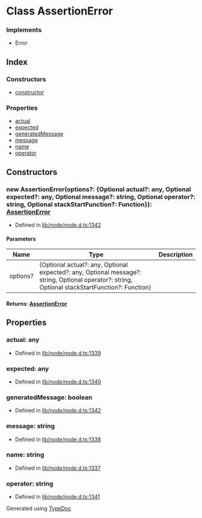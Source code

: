 # Class AssertionError


### Implements
* Error

## Index

### Constructors
* [constructor](_assert_.internal.assertionerror.md#constructor)

### Properties
* [actual](_assert_.internal.assertionerror.md#actual)
* [expected](_assert_.internal.assertionerror.md#expected)
* [generatedMessage](_assert_.internal.assertionerror.md#generatedmessage)
* [message](_assert_.internal.assertionerror.md#message)
* [name](_assert_.internal.assertionerror.md#name)
* [operator](_assert_.internal.assertionerror.md#operator)

## Constructors

### new AssertionError(options?: \{Optional actual?: any, Optional expected?: any, Optional message?: string, Optional operator?: string, Optional stackStartFunction?: Function\}): [AssertionError](_assert_.internal.assertionerror.md)
  
* Defined in [lib/node/node.d.ts:1342](https://github.com/kimamula/typedoc/blob/HEAD/src/lib/node/node.d.ts#L1342)


#### Parameters

| Name | Type | Description |
| ---- | ---- | ---- |
| options? | \{Optional actual?: any, Optional expected?: any, Optional message?: string, Optional operator?: string, Optional stackStartFunction?: Function\}|  |

#### Returns: [AssertionError](_assert_.internal.assertionerror.md)

## Properties

### actual: any

* Defined in [lib/node/node.d.ts:1339](https://github.com/kimamula/typedoc/blob/HEAD/src/lib/node/node.d.ts#L1339)


### expected: any

* Defined in [lib/node/node.d.ts:1340](https://github.com/kimamula/typedoc/blob/HEAD/src/lib/node/node.d.ts#L1340)


### generatedMessage: boolean

* Defined in [lib/node/node.d.ts:1342](https://github.com/kimamula/typedoc/blob/HEAD/src/lib/node/node.d.ts#L1342)


### message: string

* Defined in [lib/node/node.d.ts:1338](https://github.com/kimamula/typedoc/blob/HEAD/src/lib/node/node.d.ts#L1338)


### name: string

* Defined in [lib/node/node.d.ts:1337](https://github.com/kimamula/typedoc/blob/HEAD/src/lib/node/node.d.ts#L1337)


### operator: string

* Defined in [lib/node/node.d.ts:1341](https://github.com/kimamula/typedoc/blob/HEAD/src/lib/node/node.d.ts#L1341)



Generated using [TypeDoc](http://typedoc.io)
